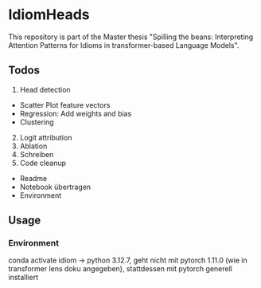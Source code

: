 # IdiomHeads
This repository is part of the Master thesis "Spilling the beans: Interpreting Attention Patterns for Idioms in transformer-based Language Models".

## Todos
1. Head detection
- Scatter Plot feature vectors
- Regression: Add weights and bias
- Clustering
2. Logit attribution
3. Ablation
4. Schreiben
5. Code cleanup
- Readme
- Notebook übertragen
- Environment

## Usage
### Environment
conda activate idiom -> python 3.12.7, geht nicht mit pytorch 1.11.0 (wie in transformer lens doku angegeben), stattdessen mit pytorch generell installiert
